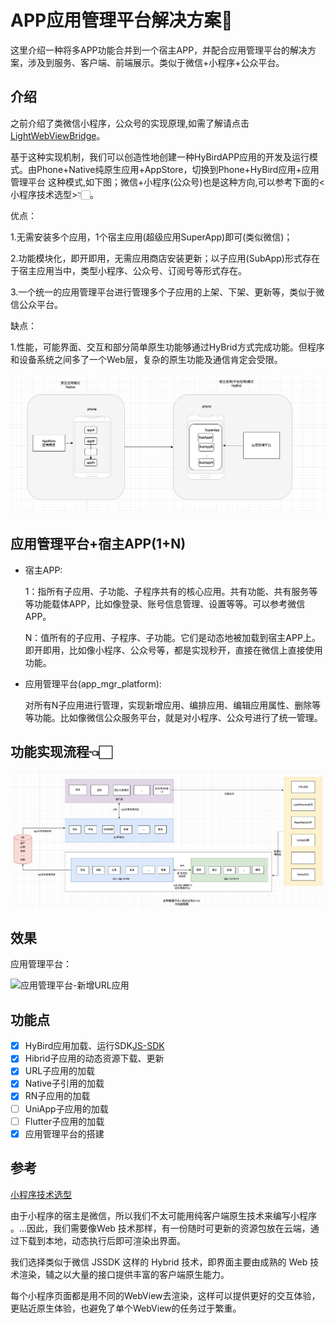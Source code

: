 # APP应用管理平台解决方案📱

这里介绍一种将多APP功能合并到一个宿主APP，并配合应用管理平台的解决方案，涉及到服务、客户端、前端展示。类似于微信+小程序+公众平台。

## 介绍

之前介绍了类微信小程序，公众号的实现原理,如需了解请点击[LightWebViewBridge](https://github.com/thorjay/LightWebviewBridge)。

基于这种实现机制，我们可以创造性地创建一种HyBirdAPP应用的开发及运行模式。由Phone+Native纯原生应用+AppStore，切换到Phone+HyBird应用+应用管理平台 这种模式,如下图；微信+小程序(公众号)也是这种方向,可以参考下面的<小程序技术选型>👇🏻。

优点：

1.无需安装多个应用，1个宿主应用(超级应用SuperApp)即可(类似微信)；

2.功能模块化，即开即用，无需应用商店安装更新；以子应用(SubApp)形式存在于宿主应用当中，类型小程序、公众号、订阅号等形式存在。

3.一个统一的应用管理平台进行管理多个子应用的上架、下架、更新等，类似于微信公众平台。

缺点：

1.性能，可能界面、交互和部分简单原生功能够通过HyBrid方式完成功能。但程序和设备系统之间多了一个Web层，复杂的原生功能及通信肯定会受限。

![多合一App](./img/多合一App转换.png)

## 应用管理平台+宿主APP(1+N)

* 宿主APP:

  1：指所有子应用、子功能、子程序共有的核心应用。共有功能、共有服务等等功能载体APP，比如像登录、账号信息管理、设置等等。可以参考微信APP。

  N：值所有的子应用、子程序、子功能。它们是动态地被加载到宿主APP上。即开即用，比如像小程序、公众号等，都是实现秒开，直接在微信上直接使用功能。

* 应用管理平台(app_mgr_platform):

  对所有N子应用进行管理，实现新增应用、编排应用、编辑应用属性、删除等等功能。比如像微信公众服务平台，就是对小程序、公众号进行了统一管理。

## 功能实现流程👈🏻



![image-20231115112110505](./img/多应用管理平台及客户端功能流程.png)



## 效果

应用管理平台：

![应用管理平台-新增URL应用](./img/应用管理平台-新增URL应用.gif)

## 功能点

* [x] HyBird应用加载、运行SDK[JS-SDK](https://github.com/thorjay/LightWebviewBridge)
* [x] Hibrid子应用的动态资源下载、更新
* [x] URL子应用的加载
* [x] Native子引用的加载
* [x] RN子应用的加载
* [ ] UniApp子应用的加载
* [ ] Flutter子应用的加载
* [x] 应用管理平台的搭建

## 参考

[小程序技术选型](https://developers.weixin.qq.com/ebook?action=get_post_info&token=935589521&volumn=1&lang=zh_CN&book=miniprogram&docid=0006a2289c8bb0bb0086ee8c056c0a)

由于小程序的宿主是微信，所以我们不太可能用纯客户端原生技术来编写小程序 。...因此，我们需要像Web 技术那样，有一份随时可更新的资源包放在云端，通过下载到本地，动态执行后即可渲染出界面。

我们选择类似于微信 JSSDK 这样的 Hybrid 技术，即界面主要由成熟的 Web 技术渲染，辅之以大量的接口提供丰富的客户端原生能力。

每个小程序页面都是用不同的WebView去渲染，这样可以提供更好的交互体验，更贴近原生体验，也避免了单个WebView的任务过于繁重。
